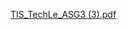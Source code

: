 

[TIS_TechLe_ASG3 (3).pdf](https://github.com/miqbaltariq/SECP1513/files/14053829/TIS_TechLe_ASG3.3.pdf)
